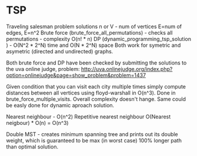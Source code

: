 TSP
===

Traveling salesman problem solutions
n or V - num of vertices
E=num of edges, E=n^2
Brute force (brute_force_all_permutations) - checks all permutations - complexity O(n! * n)
DP (dynamic_programming_tsp_solution ) - O(N^2 * 2^N) time and O(N * 2^N) space
Both work for symetric and asymetric (directed and undirected) graphs.

Both brute force and DP have been checked by submitting the solutions to the uva online judge, problem: http://uva.onlinejudge.org/index.php?option=onlinejudge&page=show_problem&problem=1437

Given condition that you can visit each city multiple times simply compute distances between all vertices using floyd-warshall in O(n^3). Done in brute_force_multiple_visits. Overall complexity doesn't hange. Same could be easly done for dynamic aproach solution.

Nearest neighbour - O(n^2)
Repetitive nearest neighbour O(Nearest neigbour) * O(n) = O(n^3)

Double MST - creates minimum spanning tree and prints out its double weight, which is guaranteed to be max (in worst case) 100% longer path than optimal solution.



